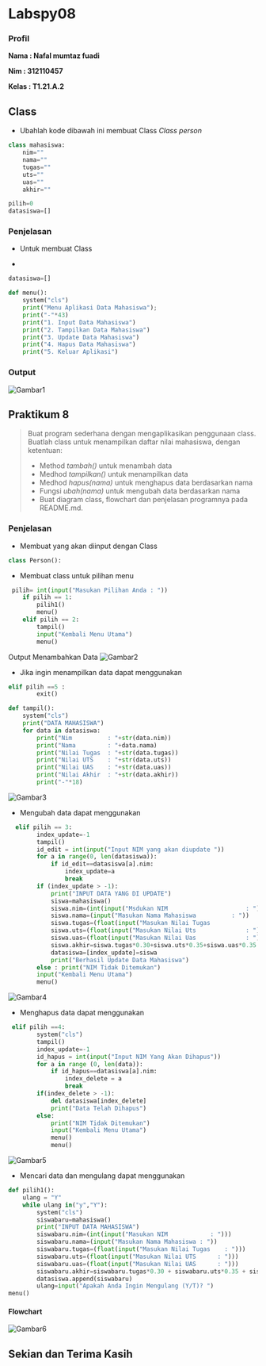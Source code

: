 # Labspy08

### Profil
__Nama  : Nafal mumtaz fuadi__

__Nim   : 312110457__

__Kelas : T1.21.A.2__

## Class
- Ubahlah kode dibawah ini membuat Class *Class person*

```py
class mahasiswa:
    nim=""
    nama=""
    tugas=""
    uts=""
    uas=""
    akhir=""

pilih=0
datasiswa=[]
```

### Penjelasan
- Untuk membuat Class 

- 
```py
datasiswa=[]

def menu():
    system("cls")
    print("Menu Aplikasi Data Mahasiswa");
    print("-"*43)
    print("1. Input Data Mahasiswa")
    print("2. Tampilkan Data Mahasiswa")
    print("3. Update Data Mahasiswa")
    print("4. Hapus Data Mahasiswa")
    print("5. Keluar Aplikasi")
```

### Output
![Gambar1](screenshots/screenshot1.png)


## Praktikum 8
> Buat program sederhana dengan mengaplikasikan penggunaan class. Buatlah
class untuk menampilkan daftar nilai mahasiswa, dengan ketentuan:
> -  Method *tambah()* untuk menambah data
> -  Medhod *tampilkan()* untuk menampilkan data
> -  Medhod *hapus(nama)* untuk menghapus data berdasarkan nama
> - Fungsi *ubah(nama)* untuk mengubah data berdasarkan nama
> - Buat diagram class, flowchart dan penjelasan programnya pada
README.md.

### Penjelasan
- Membuat yang akan diinput dengan Class
```py
class Person(): 
```

- Membuat class untuk pilihan menu
```py
 pilih= int(input("Masukan Pilihan Anda : "))
    if pilih == 1:
        pilih1()
        menu()
    elif pilih == 2:
        tampil()
        input("Kembali Menu Utama")
        menu()
```

Output Menambahkan Data
![Gambar2](screenshots/screenshot2.png)

- Jika ingin menampilkan data dapat menggunakan
```py
elif pilih ==5 :
        exit()

def tampil():
    system("cls")
    print("DATA MAHASISWA")
    for data in datasiswa:
        print("Nim          : "+str(data.nim)) 
        print("Nama         : "+data.nama)
        print("Nilai Tugas  : "+str(data.tugas))
        print("Nilai UTS    : "+str(data.uts))
        print("Nilai UAS    : "+str(data.uas))
        print("Nilai Akhir  : "+str(data.akhir))
        print("-"*18)
```

![Gambar3](screenshots/screenshot3.png)

- Mengubah data dapat menggunakan 
```py
  elif pilih == 3:
        index_update=-1
        tampil()
        id_edit = int(input("Input NIM yang akan diupdate "))
        for a in range(0, len(datasiswa)):
            if id_edit==datasiswa[a].nim:
                index_update=a
                break
        if (index_update > -1):
            print("INPUT DATA YANG DI UPDATE")
            siswa=mahasiswa()
            siswa.nim=(int(input("Msdukan NIM                      : ")))
            siswa.nama=(input("Masukan Nama Mahasiswa          : "))
            siswa.tugas=(float(input("Masukan Nilai Tugas              : ")))
            siswa.uts=(float(input("Masukan Nilai Uts              : ")))
            siswa.uas=(float(input("Masukan Nilai Uas              : ")))
            siswa.akhir=siswa.tugas*0.30+siswa.uts*0.35+siswa.uas*0.35
            datasiswa=[index_update]=siswa
            print("Berhasil Update Data Mahasiswa")
        else : print("NIM Tidak Ditemukan")
        input("Kembali Menu Utama")
        menu()
```

![Gambar4](screenshots/screenshot4.png)

- Menghapus data dapat menggunakan
```py
 elif pilih ==4:
        system("cls")
        tampil()
        index_update=-1
        id_hapus = int(input("Input NIM Yang Akan Dihapus"))
        for a in range (0, len(data)):
            if id_hapus==datasiswa[a].nim:
                index_delete = a
                break
        if(index_delete > -1):
            del datasiswa[index_delete]
            print("Data Telah Dihapus")
        else: 
            print("NIM Tidak Ditemukan")
            input("Kembali Menu Utama")
            menu()
            menu()
```

![Gambar5](screenshots/screenshot5.png)

- Mencari data dan mengulang dapat menggunakan
```py
def pilih1():
    ulang = "Y"
    while ulang in("y","Y"):
        system("cls")
        siswabaru=mahasiswa()
        print("INPUT DATA MAHASISWA")
        siswabaru.nim=(int(input("Masukan NIM            : ")))
        siswabaru.nama=(input("Masukan Nama Mahasiswa : "))
        siswabaru.tugas=(float(input("Masukan Nilai Tugas    : ")))
        siswabaru.uts=(float(input("Masukan Nilai UTS      : ")))
        siswabaru.uas=(float(input("Masukan Nilai UAS      : ")))
        siswabaru.akhir=siswabaru.tugas*0.30 + siswabaru.uts*0.35 + siswabaru.uas*0.35
        datasiswa.append(siswabaru)
        ulang=input("Apakah Anda Ingin Mengulang (Y/T)? ")
menu()
```

#### Flowchart
![Gambar6](screenshots/flow.jpg)

## Sekian dan Terima Kasih
